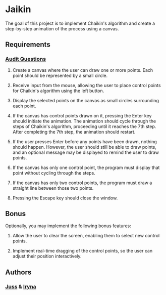 # Jaikin
The goal of this project is to implement Chaikin's algorithm and create a step-by-step animation of the process using a canvas.

## Requirements
### [Audit Questions](https://github.com/01-edu/public/tree/master/subjects/java/raids/Jaikin/audit)

1. Create a canvas where the user can draw one or more points. Each point should be represented by a small circle.

2. Receive input from the mouse, allowing the user to place control points for Chaikin's algorithm using the left button.

3. Display the selected points on the canvas as small circles surrounding each point.

4. If the canvas has control points drawn on it, pressing the Enter key should initiate the animation. The animation should cycle through the steps of Chaikin's algorithm, proceeding until it reaches the 7th step. After completing the 7th step, the animation should restart.

5. If the user presses Enter before any points have been drawn, nothing should happen. However, the user should still be able to draw points, and an optional message may be displayed to remind the user to draw points.

6. If the canvas has only one control point, the program must display that point without cycling through the steps.

7. If the canvas has only two control points, the program must draw a straight line between those two points.

8. Pressing the Escape key should close the window.

## Bonus
Optionally, you may implement the following bonus features:

1. Allow the user to clear the screen, enabling them to select new control points.

2. Implement real-time dragging of the control points, so the user can adjust their position interactively.

## Authors 
### [Juss](https://01.kood.tech/git/juss/jaikin) & [Iryna](https://01.kood.tech/git/ivelychk)
